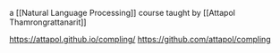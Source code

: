a [[Natural Language Processing]] course taught by [[Attapol Thamrongrattanarit]]

https://attapol.github.io/compling/
https://github.com/attapol/compling